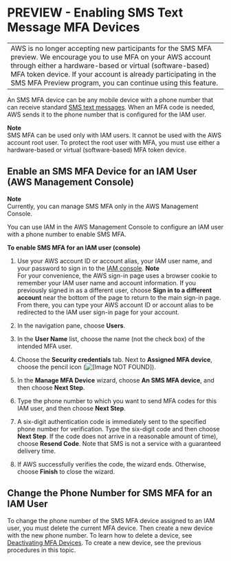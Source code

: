 # PREVIEW \- Enabling SMS Text Message MFA Devices<a name="id_credentials_mfa_enable_sms"></a>


|  | 
| --- |
|  AWS is no longer accepting new participants for the SMS MFA preview\. We encourage you to use MFA on your AWS account through either a hardware\-based or virtual \(software\-based\) MFA token device\. If your account is already participating in the SMS MFA Preview program, you can continue using this feature\.  | 

An SMS MFA device can be any mobile device with a phone number that can receive standard [SMS text messages](http://wikipedia.org/wiki/Short_Message_Service)\. When an MFA code is needed, AWS sends it to the phone number that is configured for the IAM user\. 

**Note**  
SMS MFA can be used only with IAM users\. It cannot be used with the AWS account root user\. To protect the root user with MFA, you must use either a hardware\-based or virtual \(software\-based\) MFA token device\.

## Enable an SMS MFA Device for an IAM User \(AWS Management Console\)<a name="enable-sms-mfa-console"></a>

**Note**  
Currently, you can manage SMS MFA only in the AWS Management Console\.

You can use IAM in the AWS Management Console to configure an IAM user with a phone number to enable SMS MFA\.

**To enable SMS MFA for an IAM user \(console\)**

1. Use your AWS account ID or account alias, your IAM user name, and your password to sign in to the [IAM console](https://console.aws.amazon.com/iam)\.
**Note**  
For your convenience, the AWS sign\-in page uses a browser cookie to remember your IAM user name and account information\. If you previously signed in as a different user, choose **Sign in to a different account** near the bottom of the page to return to the main sign\-in page\. From there, you can type your AWS account ID or account alias to be redirected to the IAM user sign\-in page for your account\.

1. In the navigation pane, choose **Users**\.

1. In the **User Name** list, choose the name \(not the check box\) of the intended MFA user\.

1. Choose the **Security credentials** tab\. Next to **Assigned MFA device**, choose the pencil icon \(![\[Image NOT FOUND\]](http://docs.aws.amazon.com/IAM/latest/UserGuide/images/pencil_edit_icon.png)\)\.

1. In the **Manage MFA Device** wizard, choose **An SMS MFA device**, and then choose **Next Step**\.

1. Type the phone number to which you want to send MFA codes for this IAM user, and then choose **Next Step**\.

1. A six\-digit authentication code is immediately sent to the specified phone number for verification\. Type the six\-digit code and then choose **Next Step**\. If the code does not arrive in a reasonable amount of time\), choose **Resend Code**\. Note that SMS is not a service with a guaranteed delivery time\.

1. If AWS successfully verifies the code, the wizard ends\. Otherwise, choose **Finish** to close the wizard\.

## Change the Phone Number for SMS MFA for an IAM User<a name="change-sms-mfa-phone-number"></a>

To change the phone number of the SMS MFA device assigned to an IAM user, you must delete the current MFA device\. Then create a new device with the new phone number\. To learn how to delete a device, see [Deactivating MFA Devices](id_credentials_mfa_disable.md)\. To create a new device, see the previous procedures in this topic\.